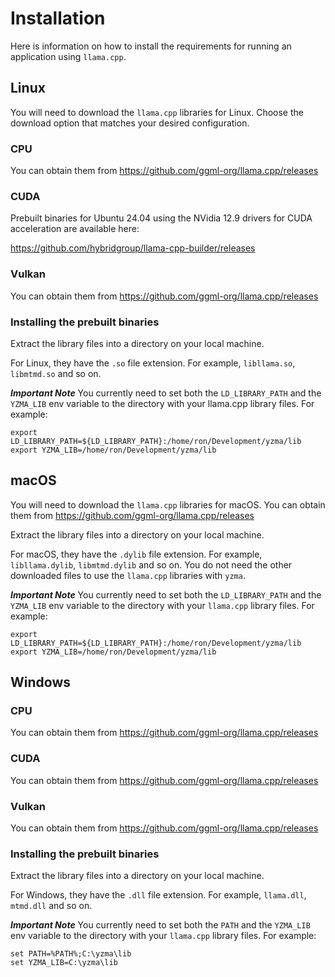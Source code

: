 # Installation

Here is information on how to install the requirements for running an application using `llama.cpp`.

## Linux

You will need to download the `llama.cpp` libraries for Linux. Choose the download option that matches your desired configuration.

### CPU

You can obtain them from https://github.com/ggml-org/llama.cpp/releases

### CUDA

Prebuilt binaries for Ubuntu 24.04 using the NVidia 12.9 drivers for CUDA acceleration are available here:

https://github.com/hybridgroup/llama-cpp-builder/releases

### Vulkan

You can obtain them from https://github.com/ggml-org/llama.cpp/releases

### Installing the prebuilt binaries

Extract the library files into a directory on your local machine.

For Linux, they have the `.so` file extension. For example, `libllama.so`, `libmtmd.so` and so on.

***Important Note***
You currently need to set both the `LD_LIBRARY_PATH` and the `YZMA_LIB` env variable to the directory with your llama.cpp library files. For example:

```shell
export LD_LIBRARY_PATH=${LD_LIBRARY_PATH}:/home/ron/Development/yzma/lib
export YZMA_LIB=/home/ron/Development/yzma/lib
```

## macOS

You will need to download the `llama.cpp` libraries for macOS. You can obtain them from https://github.com/ggml-org/llama.cpp/releases

Extract the library files into a directory on your local machine.

For macOS, they have the `.dylib` file extension. For example, `libllama.dylib`, `libmtmd.dylib` and so on. You do not need the other downloaded files to use the `llama.cpp` libraries with `yzma`.

***Important Note***
You currently need to set both the `LD_LIBRARY_PATH` and the `YZMA_LIB` env variable to the directory with your `llama.cpp` library files. For example:

```shell
export LD_LIBRARY_PATH=${LD_LIBRARY_PATH}:/home/ron/Development/yzma/lib
export YZMA_LIB=/home/ron/Development/yzma/lib
```

## Windows

### CPU

You can obtain them from https://github.com/ggml-org/llama.cpp/releases

### CUDA

You can obtain them from https://github.com/ggml-org/llama.cpp/releases

### Vulkan

You can obtain them from https://github.com/ggml-org/llama.cpp/releases

### Installing the prebuilt binaries

Extract the library files into a directory on your local machine.

For Windows, they have the `.dll` file extension. For example, `llama.dll`, `mtmd.dll` and so on.

***Important Note***
You currently need to set both the `PATH` and the `YZMA_LIB` env variable to the directory with your `llama.cpp` library files. For example:

```shell
set PATH=%PATH%;C:\yzma\lib
set YZMA_LIB=C:\yzma\lib
```
